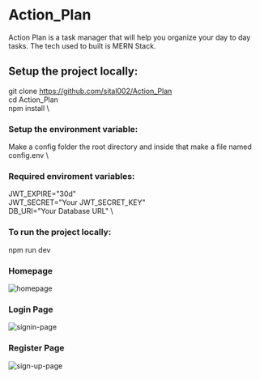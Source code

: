 # Action_Plan
Action Plan is a task manager that will help you organize your day to day tasks. The tech used to built is MERN Stack.

## Setup the project locally:
git clone https://github.com/sital002/Action_Plan \
cd Action_Plan \
npm install \

### Setup the environment variable:
Make a config folder the root directory and inside that make a file named config.env \

### Required enviroment variables:
JWT_EXPIRE="30d" \
JWT_SECRET="Your JWT_SECRET_KEY" \
DB_URI="Your Database URL" \

### To run the project locally:
npm run dev 


### Homepage
![homepage](https://github.com/sital002/Action_Plan/assets/93700622/b5188b9b-7059-4283-837e-05bfc0d741f1)

### Login Page

![signin-page](https://github.com/sital002/Action_Plan/assets/93700622/f5140b04-c217-4575-87b2-256857f4528c)
### Register Page

![sign-up-page](https://github.com/sital002/Action_Plan/assets/93700622/7ab75792-6f7c-4e90-ba46-28889adcc388)
